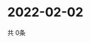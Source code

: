 # 2022-02-02
  共 0条

  <!-- BEGIN -->
  <!-- 最后更新时间Wed Feb 02 2022 16:06:25 GMT+0000 (Coordinated Universal Time) -->
  
  <!-- END -->
  
  